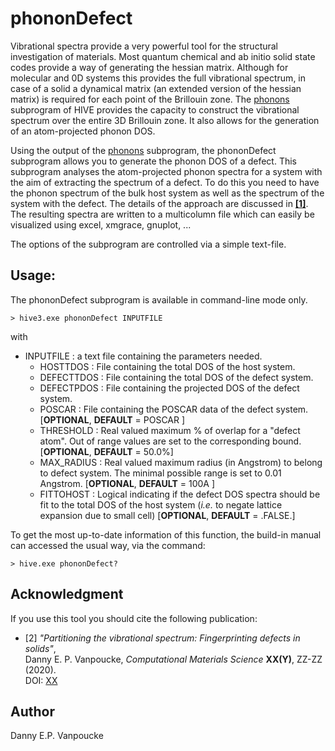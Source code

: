 # phononDefect
Vibrational spectra provide a very powerful tool for the structural investigation of
materials. Most quantum chemical and ab initio solid state codes provide a way of
generating the hessian matrix. Although for molecular and 0D systems this provides the
full vibrational spectrum, in case of a solid a dynamical matrix (an extended version of
the hessian matrix) is required for each point of the Brillouin zone. The [phonons](phonons.md) 
subprogram of HIVE provides the capacity to construct the vibrational spectrum over the 
entire 3D Brillouin zone. It also allows for the generation of an atom-projected phonon DOS. 

Using the output of the [phonons](phonons.md) subprogram, the phononDefect subprogram
allows you to generate the phonon DOS of a defect. This subprogram analyses the atom-projected 
phonon spectra for a system with the aim of extracting the spectrum of a defect. To do this 
you need to have the phonon spectrum of the bulk host system as well as the
spectrum of the system with the defect. The details of the approach are discussed
in <B>[\[1\]](#paper2_PhonDef)</B>. The resulting spectra are written to a multicolumn file
which can easily be visualized using excel, xmgrace, gnuplot, ... 

The options of the subprogram are controlled via a simple text-file. 

## Usage:
The phononDefect subprogram is available in command-line mode only.

```
> hive3.exe phononDefect INPUTFILE
```
with
* INPUTFILE  : a text file containing the parameters needed.
	* HOSTTDOS   : File containing the total DOS of the host system.
	* DEFECTTDOS : File containing the total DOS of the defect system.
	* DEFECTPDOS : File containing the projected DOS of the defect system.
	* POSCAR     : File containing the POSCAR data of the defect system.
                      \[**OPTIONAL**, **DEFAULT** = POSCAR \]
	* THRESHOLD  : Real valued maximum % of overlap for a "defect atom".
                      Out of range values are set to the corresponding bound.
                      \[**OPTIONAL**, **DEFAULT** = 50.0%\]
	* MAX_RADIUS : Real valued maximum radius (in Angstrom) to belong to defect system.
                      The minimal possible range is set to 0.01 Angstrom.
                      \[**OPTIONAL**, **DEFAULT** = 100A \]
	* FITTOHOST  : Logical indicating if the defect DOS spectra should be fit to the total DOS
                      of the host system (*i.e.* to negate lattice expansion due to small cell)
                      \[**OPTIONAL**, **DEFAULT** = .FALSE.\]
					  
To get the most up-to-date information of this function, the build-in manual 
can accessed the usual way, via the command:
```
> hive.exe phononDefect?
```

## Acknowledgment
If you use this tool you should cite the following publication:
* <a name="paper2_PhonDef">\[2\]<a> *"Partitioning the vibrational spectrum: Fingerprinting defects in solids"*,</br>
Danny E. P. Vanpoucke, 
*Computational Materials Science* **XX(Y)**, ZZ-ZZ (2020).</br>
DOI: [XX](https://dx.doi.org/XX)


## Author
Danny E.P. Vanpoucke
  